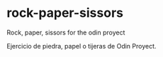 # rock-paper-sissors
Rock, paper, sissors for the odin proyect 

Ejercicio de piedra, papel o tijeras de Odin Proyect.
